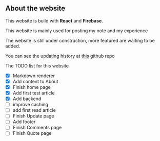 ## About the website

This website is build with **React** and **Firebase**.

This website is mainly used for posting my note and my experience

The website is still under construction, more featured are waiting to be added.

You can see the updating history at [this](https://github.com/Jiajun-Huang/my-web) github repo

The TODO list for this website

- [x] Markdown renderer
- [x] Add content to About
- [x] Finish home page
- [x] Add first test article
- [x] Add backend
- [ ] improve caching
- [ ] add first read article
- [ ] Finish Update page
- [ ] Add footer
- [ ] Finish Comments page
- [ ] Finish Quote page
